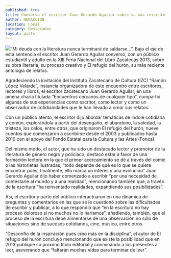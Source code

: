 ```yaml
---
published: true
title: Conversa el escritor Juan Gerardo Aguilar sobre su más reciente obra
author: REDACCION
location: Local
category: Destacadas
layout: posts
---
```


![](http://i.imgur.com/9kjAHlBm.jpg)“Mi deuda con la literatura nunca terminará de saldarse…”. Bajo el eje de esta sentencia el escritor Juan Gerardo Aguilar conversó, con un público estudiantil y adulto en la XIII Feria Nacional del Libro Zacatecas 2013, sobre su obra literaria, su proceso creativo y El refugio del hurón, su más reciente antología de relatos.

Agradeciendo la invitación del Instituto Zacatecano de Cultura (IZC) “Ramón López Velarde”, instancia organizadora de este encuentro entre escritores, lectores y libros, el escritor zacatecano Juan Gerardo Aguilar, en una amena charla titulada “Encuentros cercanos de cualquier tipo”, compartió algunas de sus experiencias como escritor, como lector y como un observador de cotidianidades que le han llevado a crear sus relatos.

Con un público atento, el escritor dijo abordar temáticas de índole cotidiana y común, explorándola a partir del desengaño, el abandono, la soledad, la tristeza, los celos, entre otros, que originaron El refugio del hurón, nueve cuentos que comenzaron a escribirse desde el 2003 y publicados hasta 2010 con el apoyo del Fondo Estatal para la Cultura y las Artes (Fonca).

Del mismo modo, el autor, que ha sido un destacado lector y promotor de la literatura de género negro y policíaco, destacó estar a favor de una formación lectora en la que el primer acercamiento se dé a través del comic o las historietas ilustradas, “todo depende de qué es lo que se quiere encontrar pues, finalmente, ello marca un interés y una evolución”
Juan Gerardo Aguilar dijo haber comenzado a escribir “por una necesidad de contestarle al mundo y a una realidad”, mencionando también que, a través de la escritura “ha reinventado realidades, expandiendo sus posibilidades”.

Así, el escritor y parte del público interactuaron en una dinámica de preguntas y comentarios en las que se le cuestionó sobre las dificultades de escribir y publicar, a lo que respondió que “en la escritura no hay proceso doloroso si no muchos no lo haríamos”, añadiendo, también, que el proceso de la escritura debe alimentarse de una observación no sólo de situaciones sino de sucesos cotidianos, cine, música, entre otros.

“Desconfío de la inspiración pues creo más en la disciplina”, el autor de El refugio del hurón concluyó mencionando que existe la posibilidad que en 2013 publique su próximo título editorial y conminando a los presentes a leer, aseverando que “faltarán muchas vidas para terminar de leer”.
